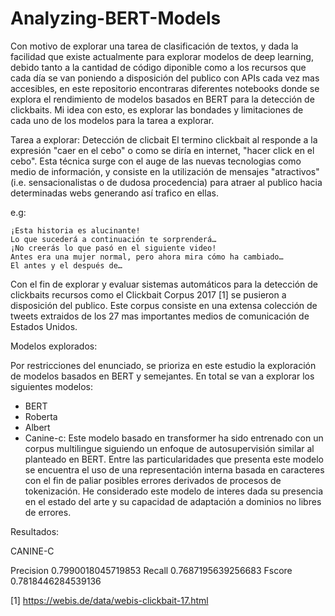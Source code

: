 # Analyzing-BERT-Models

Con motivo de explorar una tarea de clasificación de textos, y dada la facilidad que existe actualmente para explorar modelos de deep learning, debido tanto a la cantidad de código diponible como a los recursos que cada día se van poniendo a disposición del publico con APIs cada vez mas accesibles, en este repositorio encontraras diferentes notebooks donde se explora el rendimiento de modelos basados en BERT para la detección de clickbaits. Mi idea con esto, es explorar las bondades y limitaciones de cada uno de los modelos para la tarea a explorar.

Tarea a explorar: Detección de clicbait
El termino clickbait al responde a la expresión "caer en el cebo" o como se diría en internet, "hacer click en el cebo". Esta técnica surge con el auge de las nuevas tecnologias como medio de información, y consiste en la utilización de mensajes "atractivos" (i.e. sensacionalistas o de dudosa procedencia) para atraer al publico hacia determinadas webs generando así trafico en ellas.

e.g:

    ¡Esta historia es alucinante!
    Lo que sucederá a continuación te sorprenderá…
    ¡No creerás lo que pasó en el siguiente video!
    Antes era una mujer normal, pero ahora mira cómo ha cambiado…
    El antes y el después de…

Con el fin de explorar y evaluar sistemas automáticos para la detección de clickbaits recursos como el Clickbait Corpus 2017 [1] se pusieron a disposición del publico. Este corpus consiste en una extensa colección de tweets extraidos de los 27 mas importantes  medios de comunicación de Estados Unidos.


Modelos explorados:

Por restricciones del enunciado, se prioriza en este estudio la exploración de modelos basados en BERT y semejantes. En total se van a explorar los siguientes modelos:

- BERT
- Roberta
- Albert
- Canine-c: Este modelo basado en transformer ha sido entrenado con un corpus multilingue siguiendo un enfoque de autosupervisión similar al planteado en BERT. Entre las particularidades que presenta este modelo se encuentra el uso de una representación interna basada en caracteres con el fin de paliar posibles errores derivados de procesos de tokenización. He considerado este modelo de interes dada su presencia en el estado del arte y su capacidad de adaptación a dominios no libres de errores.


Resultados:




CANINE-C

Precision 0.7990018045719853
Recall 0.7687195639256683
Fscore 0.7818446284539136





[1] https://webis.de/data/webis-clickbait-17.html
